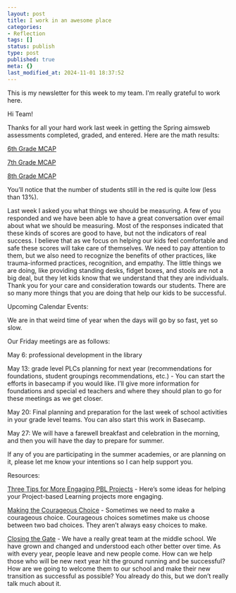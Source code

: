```yaml
---
layout: post
title: I work in an awesome place
categories:
- Reflection
tags: []
status: publish
type: post
published: true
meta: {}
last_modified_at: 2024-11-01 18:37:52
---
```


This is my newsletter for this week to my team. I'm really grateful to work here.

Hi Team!



Thanks for all your hard work last week in getting the Spring aimsweb assessments completed, graded, and entered. Here are the math results:


[6th Grade MCAP](https://www.evernote.com/shard/s1/sh/51f5c95c-d7a0-44a9-9d60-49d11b23fce6/03c48c8e49f1110f86e60096d3ca75f9)


[7th Grade MCAP](https://www.evernote.com/shard/s1/sh/3525c860-adfd-4aff-adc8-9a6eaaf11af5/f2339ef9d9e2a4733e26072b2dcde66d)


[8th Grade MCAP](https://www.evernote.com/shard/s1/sh/0b4ea12a-5746-4155-be48-b8c965124f58/aee8605c04ec6cc427498233aaac606a)


You’ll notice that the number of students still in the red is quite low (less than 13%).


Last week I asked you what things we should be measuring. A few of you responded and we have been able to have a great conversation over email about what we should be measuring. Most of the responses indicated that these kinds of scores are good to have, but not the indicators of real success. I believe that as we focus on helping our kids feel comfortable and safe these scores will take care of themselves. We need to pay attention to them, but we also need to recognize the benefits of other practices, like trauma-informed practices, recognition, and empathy. The little things we are doing, like providing standing desks, fidget boxes, and stools are not a big deal, but they let kids know that we understand that they are individuals. Thank you for your care and consideration towards our students. There are so many more things that you are doing that help our kids to be successful.


Upcoming Calendar Events:

We are in that weird time of year when the days will go by so fast, yet so slow.

Our Friday meetings are as follows:

May 6: professional development in the library

May 13: grade level PLCs planning for next year (recommendations for foundations, student groupings recommendations, etc.) - You can start the efforts in basecamp if you would like. I’ll give more information for foundations and special ed teachers and where they should plan to go for these meetings as we get closer.

May 20: Final planning and preparation for the last week of school activities in your grade level teams. You can also start this work in Basecamp.

May 27: We will have a farewell breakfast and celebration in the morning, and then you will have the day to prepare for summer.


If any of you are participating in the summer academies, or are planning on it, please let me know your intentions so I can help support you.


Resources:

[Three Tips for More Engaging PBL Projects](http://inservice.ascd.org/three-tips-for-more-engaging-pbl-projects/) - Here’s some ideas for helping your Project-based Learning projects more engaging.


[Making the Courageous Choice](http://www.williamdparker.com/2016/04/27/making-the-courageous-choice/) - Sometimes we need to make a courageous choice. Courageous choices sometimes make us choose between two bad choices. They aren’t always easy choices to make.


[Closing the Gate](http://sethgodin.typepad.com/seths_blog/2016/04/closing-the-gate.html) - We have a really great team at the middle school. We have grown and changed and understood each other better over time. As with every year, people leave and new people come. How can we help those who will be new next year hit the ground running and be successful? How are we going to welcome them to our school and make their new transition as successful as possible? You already do this, but we don’t really talk much about it.
